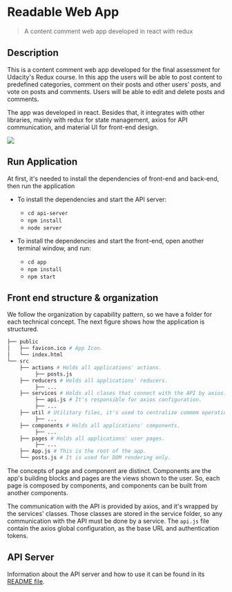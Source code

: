 # Readable Web App

> A content comment web app developed in react with redux

## Description

This is a content comment web app developed for the final assessment for Udacity's Redux course. In this app the users 
will be able to post content to predefined categories, comment on their posts and other users' posts, and vote on posts
and comments. Users will be able to edit and delete posts and comments. 

The app was developed in react. Besides that, it integrates with other libraries, mainly with redux for state management, 
axios for API communication, and material UI for front-end design.  

<img src="/readable-demo.gif" />

## Run Application

At first, it's needed to install the dependencies of front-end and back-end, then run the application   

* To install the dependencies and start the API server:
    - `cd api-server`
    - `npm install`
    - `node server`
    
* To install the dependencies and start the front-end, open another terminal window, and run: 
    - `cd app`
    - `npm install`
    - `npm start`

## Front end structure & organization

We follow the organization by capability pattern, so we have a folder for each technical concept. 
The next figure shows how the application is structured.

 ```bash
 ├── public
 │   ├── favicon.ico # App Icon.
 │   └── index.html
 └── src
     ├── actions # Holds all applications' actions.
          ├── posts.js
     ├── reducers # Holds all applications' reducers.
          ├── ...
     ├── services # Holds all clases that connect with the API by axios.
          ├── api.js # It's responsible for axios configuration.
          ├── ...
     ├── util # Utilitary files, it's used to centralize commom operations.
          ├── ...     
     ├── components # Holds all applications' components. 
          ├── ...
     ├── pages # Holds all applications' user pages.
          ├── ...
     ├── App.js # This is the root of the app.   
     └── posts.js # It is used for DOM rendering only.
 ```

The concepts of page and component are distinct. Components are the app's building blocks
and pages are the views shown to the user. So, each page is composed by components, and 
components can be built from another components.

The communication with the API is provided by axios, and it's wrapped by the services' classes.
Those classes are stored in the service folder, so any communication with the API must be done 
by a service. The `api.js` file contain the axios global configuration, as the base URL and 
authentication tokens.

## API Server

Information about the API server and how to use it can be found in its [README file](api-server/README.md).
